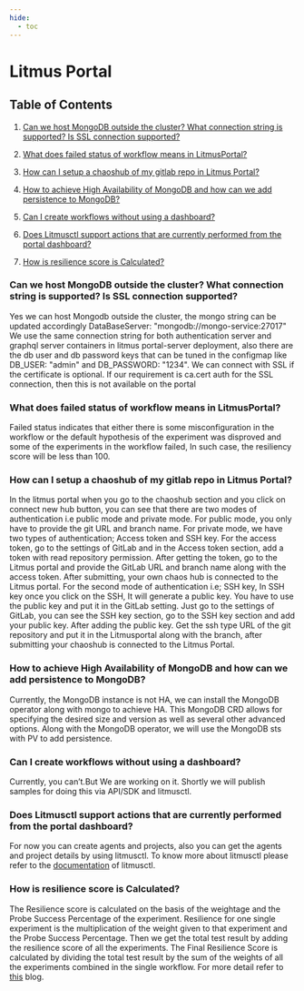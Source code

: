 ```yaml
---
hide:
  - toc
---
```

# Litmus Portal

## Table of Contents

1. [Can we host MongoDB outside the cluster? What connection string is supported? Is SSL connection supported?](#can-we-host-mongodb-outside-the-cluster-what-connection-string-is-supported-is-ssl-connection-supported)

1. [What does failed status of workflow means in LitmusPortal?](#what-does-failed-status-of-workflow-means-in-litmusportal)

1. [How can I setup a chaoshub of my gitlab repo in Litmus Portal?](#how-can-i-setup-a-chaoshub-of-my-gitlab-repo-in-litmus-portal)

1. [How to achieve High Availability of MongoDB and how can we add persistence to MongoDB?](#how-to-achieve-high-availability-of-mongodb-and-how-can-we-add-persistence-to-mongodb)

1. [Can I create workflows without using a dashboard?](#can-i-create-workflows-without-using-a-dashboard)

1. [Does Litmusctl support actions that are currently performed from the portal dashboard?](#does-litmusctl-support-actions-that-are-currently-performed-from-the-portal-dashboard)

1. [How is resilience score is Calculated?](#how-is-resilience-score-is-calculated)

### Can we host MongoDB outside the cluster? What connection string is supported? Is SSL connection supported? 

Yes we can host Mongodb outside the cluster, the mongo string can be updated accordingly DataBaseServer: "mongodb://mongo-service:27017"
We use the same connection string for both authentication server and graphql server containers in litmus portal-server deployment, also there are the db user and db password keys that can be tuned in the configmap like DB_USER: "admin" and DB_PASSWORD: "1234". 
We can connect with SSL if the certificate is optional. If our requirement is ca.cert auth for the SSL connection, then this is not available on the portal

### What does failed status of workflow means in LitmusPortal?

Failed status indicates that either there is some misconfiguration in the workflow or the default hypothesis of the experiment was disproved and some of the experiments in the workflow failed, In such case, the resiliency score will be less than 100.

### How can I setup a chaoshub of my gitlab repo in Litmus Portal?
  
In the litmus portal when you go to the chaoshub section and you click on connect new hub button, you can see that there are two modes of authentication i.e public mode and private mode. For public mode, you only have to provide the git URL and branch name.
For private mode, we have two types of authentication; Access token and SSH key. For the access token, go to the settings of GitLab and in the Access token section, add a token with read repository permission. After getting the token, go to the Litmus portal and provide the GitLab URL and branch name along with the access token. After submitting, your own chaos hub is connected to the Litmus portal. For the second mode of authentication i.e; SSH key, In SSH key once you click on the SSH, It will generate a public key. You have to use the public key and put it in the GitLab setting. Just go to the settings of GitLab, you can see the SSH key section, go to the SSH key section and add your public key. After adding the public key. Get the ssh type URL of the git repository and put it in the Litmusportal along with the branch, after submitting your chaoshub is connected to the Litmus Portal.

### How to achieve High Availability of MongoDB and how can we add persistence to MongoDB?

Currently, the MongoDB instance is not HA, we can install the MongoDB operator along with mongo to achieve HA. This MongoDB CRD allows for specifying the desired size and version as well as several other advanced options. Along with the MongoDB operator, we will use the MongoDB sts with PV to add persistence.

### Can I create workflows without using a dashboard?

Currently, you can’t.But We are working on it. Shortly we will publish samples for doing this via API/SDK and litmusctl.

###  Does Litmusctl support actions that are currently performed from the portal dashboard?

For now you can create agents and projects, also you can get the agents and project details by using litmusctl. To know more about litmusctl please refer to the [documentation](https://github.com/litmuschaos/litmusctl/blob/master/Usage.md) of litmusctl.

### How is resilience score is Calculated?

The Resilience score is calculated on the basis of the weightage and the Probe Success Percentage of the experiment. Resilience for one single experiment is the multiplication of the weight given to that experiment and the Probe Success Percentage. Then we get the total test result by adding the resilience score of all the experiments. The Final Resilience Score is calculated by dividing the total test result by the sum of the weights of all the experiments combined in the single workflow. For more detail refer to [this](https://dev.to/litmus-chaos/how-the-resilience-score-algorithm-works-in-litmus-1d22) blog.
